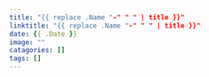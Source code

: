 ```yaml
---
title: "{{ replace .Name "-" " " | title }}"
linktitle: "{{ replace .Name "-" " " | title }}"
date: {{ .Date }}
image: ""
catagories: []
tags: []
---
```


